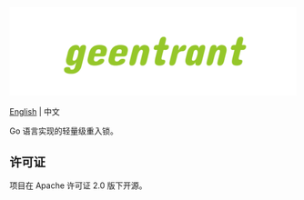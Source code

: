 ![geentrant](img/geentrant.png)

[English](README.md) | 中文

Go 语言实现的轻量级重入锁。

## 许可证

项目在 Apache 许可证 2.0 版下开源。